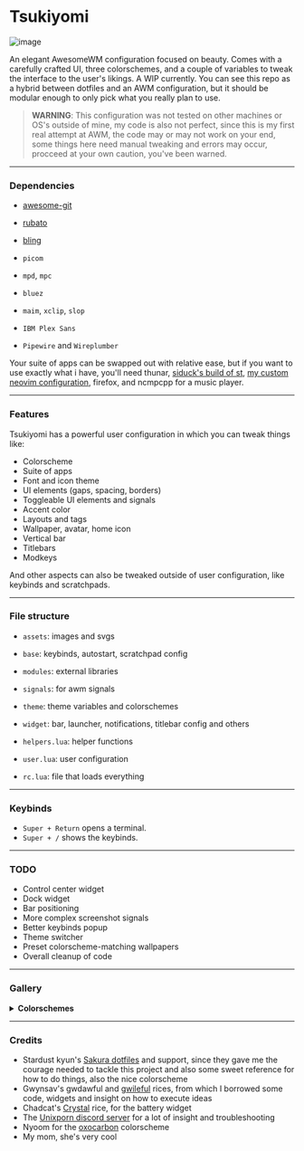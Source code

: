 # Tsukiyomi
![image](https://github.com/tsukki9696/tsukiyomi/assets/127806743/a5bbdc84-d1d1-44b9-ae53-1520ae455017)

An elegant AwesomeWM configuration focused on beauty. Comes with a carefully crafted UI, three colorschemes, and a couple of variables to tweak the interface to the user's likings. A WIP currently. You can see this repo as a hybrid between dotfiles and an AWM configuration, but it should be modular enough to only pick what you really plan to use.

> __WARNING__: This configuration was not tested on other machines or OS's outside of mine, my code is also not perfect, since this is my first real attempt at AWM, the code may or may not work on your end, some things here need manual tweaking and errors may occur, procceed at your own caution, you've been warned.

---

### Dependencies

- [awesome-git](https://github.com/awesomeWM/awesome)
- [rubato](https://github.com/andOrlando/rubato)
- [bling](https://blingcorp.github.io/bling/)

- `picom`
- `mpd`, `mpc`
- `bluez`
- `maim`, `xclip`, `slop`

- `IBM Plex Sans`
- `Pipewire` and `Wireplumber`

Your suite of apps can be swapped out with relative ease, but if you want to use exactly what i have, you'll need thunar, [siduck's build of st](https://github.com/siduck/st), [my custom neovim configuration](https://github.com/tsukki9696/totsuka), firefox, and ncmpcpp for a music player.

---

### Features

Tsukiyomi has a powerful user configuration in which you can tweak things like:
- Colorscheme
- Suite of apps
- Font and icon theme
- UI elements (gaps, spacing, borders)
- Toggleable UI elements and signals
- Accent color
- Layouts and tags
- Wallpaper, avatar, home icon
- Vertical bar
- Titlebars
- Modkeys

And other aspects can also be tweaked outside of user configuration, like keybinds and scratchpads.

---

### File structure

- `assets`: images and svgs
- `base`: keybinds, autostart, scratchpad config
- `modules`: external libraries
- `signals`: for awm signals
- `theme`: theme variables and colorschemes
- `widget`: bar, launcher, notifications, titlebar config and others

- `helpers.lua`: helper functions
- `user.lua`: user configuration
- `rc.lua`: file that loads everything

---

### Keybinds

- `Super + Return` opens a terminal.
- `Super + /` shows the keybinds.

---

### TODO

- Control center widget
- Dock widget
- Bar positioning
- More complex screenshot signals
- Better keybinds popup
- Theme switcher
- Preset colorscheme-matching wallpapers
- Overall cleanup of code

---

### Gallery
<details>
<summary><b>Colorschemes</b></summary>

### Biscuit
<img src='assets/biscuit.png'/>

### Oxocarbon
<img src='assets/oxocarbon.png'/>

### Sakura
<img src='assets/sakura.png'/>

</details>

---

### Credits

- Stardust kyun's [Sakura dotfiles](https://github.com/Stardust-kyun/dotfiles) and support, since they gave me the courage needed to tackle this project and also some sweet reference for how to do things, also the nice colorscheme
- Gwynsav's gwdawful and [gwileful](https://github.com/Gwynsav/gwileful) rices, from which I borrowed some code, widgets and insight on how to execute ideas
- Chadcat's [Crystal](https://github.com/chadcat7/crystal) rice, for the battery widget
- The [Unixporn discord server](https://discord.gg/unixporn) for a lot of insight and troubleshooting
- Nyoom for the [oxocarbon](https://github.com/nyoom-engineering/oxocarbon/tree/main) colorscheme
- My mom, she's very cool
